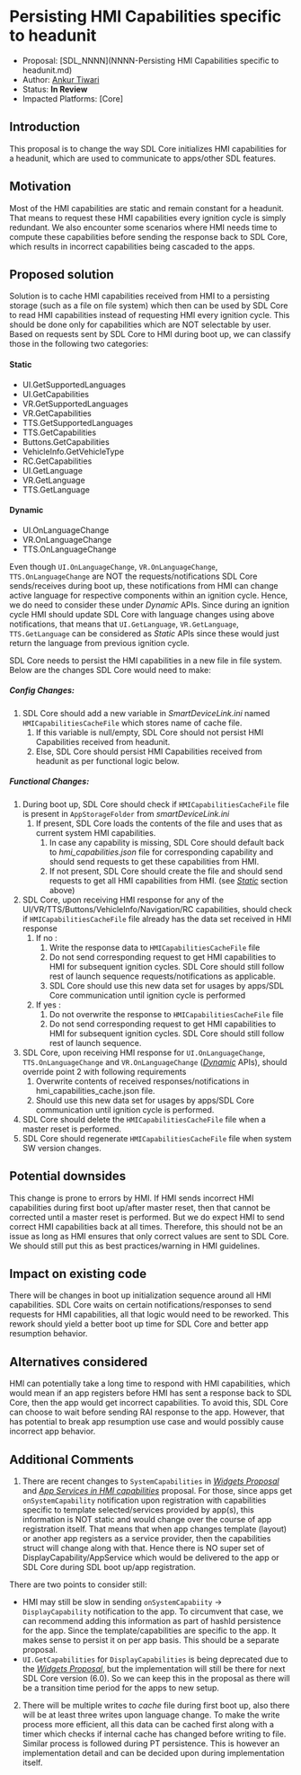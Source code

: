 # Persisting HMI Capabilities specific to headunit

* Proposal: [SDL_NNNN](NNNN-Persisting HMI Capabilities specific to headunit.md)
* Author: [Ankur Tiwari](https://github.com/atiwari9)
* Status: **In Review**
* Impacted Platforms: [Core]

## Introduction

This proposal is to change the way SDL Core initializes HMI capabilities for a headunit, which are used to communicate to apps/other SDL features.

## Motivation

Most of the HMI capabilities are static and remain constant for a headunit. That means to request these HMI capabilities every ignition cycle is simply redundant. We also encounter some scenarios where HMI needs time to compute these capabilities before sending the response back to SDL Core, which results in incorrect capabilities being cascaded to the apps.

## Proposed solution

Solution is to cache HMI capabilities received from HMI to a persisting storage (such as a file on file system) which then can be used by SDL Core to read HMI capabilities instead of requesting HMI every ignition cycle. This should be done only for capabilities which are NOT selectable by user. Based on requests sent by SDL Core to HMI during boot up, we can classify those in the following two categories:

#### Static
  * UI.GetSupportedLanguages
  * UI.GetCapabilities
  * VR.GetSupportedLanguages
  * VR.GetCapabilities
  * TTS.GetSupportedLanguages
  * TTS.GetCapabilities
  * Buttons.GetCapabilities
  * VehicleInfo.GetVehicleType
  * RC.GetCapabilities
  * UI.GetLanguage
  * VR.GetLanguage
  * TTS.GetLanguage

#### Dynamic
  * UI.OnLanguageChange
  * VR.OnLanguageChange
  * TTS.OnLanguageChange

Even though `UI.OnLanguageChange`, `VR.OnLanguageChange`, `TTS.OnLanguageChange` are NOT the requests/notifications SDL Core sends/receives during boot up, these notifications from HMI can change active language for respective components within an ignition cycle. Hence, we do need to consider these under _Dynamic_ APIs. Since during an ignition cycle HMI should update SDL Core with language changes using above notifications, that means that `UI.GetLanguage`, `VR.GetLanguage`, `TTS.GetLanguage` can be considered as _Static_ APIs since these would just return the language from previous ignition cycle.

SDL Core needs to persist the HMI capabilities in a new file in file system. Below are the changes SDL Core would need to make:

##### Config Changes:
1. SDL Core should add a new variable in _SmartDeviceLink.ini_ named `HMICapabilitiesCacheFile` which stores name of cache file.
   1. If this variable is null/empty, SDL Core should not persist HMI Capabilities received from headunit.
   2. Else, SDL Core should persist HMI Capabilities received from headunit as per functional logic below.

##### Functional Changes:
1. During boot up, SDL Core should check if `HMICapabilitiesCacheFile` file is present in `AppStorageFolder` from _smartDeviceLink.ini_
   1. If present, SDL Core loads the contents of the file and uses that as current system HMI capabilities.
      1. In case any capability is missing, SDL Core should default back to _hmi_capabilities.json_ file for corresponding capability and should send requests to get these capabilities from HMI.
      2. If not present, SDL Core should create the file and should send requests to get all HMI capabilities from HMI. (see [_Static_](#static) section above)
2. SDL Core, upon receiving HMI response for any of the UI/VR/TTS/Buttons/VehicleInfo/Navigation/RC capabilities, should check if `HMICapabilitiesCacheFile` file already has the data set received in HMI response
   1. If no :
      1. Write the response data to `HMICapabilitiesCacheFile` file
      2. Do not send corresponding request to get HMI capabilities to HMI for subsequent ignition cycles. SDL Core should still follow rest of launch sequence requests/notifications as applicable.
      3. SDL Core should use this new data set for usages by apps/SDL Core communication until ignition cycle is performed
   2. If yes : 
      1. Do not overwrite the response to `HMICapabilitiesCacheFile` file
      2. Do not send corresponding request to get HMI capabilities to HMI for subsequent ignition cycles. SDL Core should still follow rest of launch sequence.
3. SDL Core, upon receiving HMI response for `UI.OnLanguageChange`, `TTS.OnLanguageChange` and `VR.OnLanguageChange` ([_Dynamic_](#dynamic) APIs), should override point 2 with following requirements
   1. Overwrite contents of received responses/notifications in hmi_capabilities_cache.json file.	
   2. Should use this new data set for usages by apps/SDL Core communication until ignition cycle is performed.
4. SDL Core should delete the `HMICapabilitiesCacheFile` file when a master reset is performed.
5. SDL Core should regenerate `HMICapabilitiesCacheFile` file when system SW version changes.


## Potential downsides

This change is prone to errors by HMI. If HMI sends incorrect HMI capabilities during first boot up/after master reset, then that cannot be corrected until a master reset is performed. But we do expect HMI to send correct HMI capabilities back at all times. Therefore, this should not be an issue as long as HMI ensures that only correct values are sent to SDL Core. We should still put this as best practices/warning in HMI guidelines.

## Impact on existing code

There will be changes in boot up initialization sequence around all HMI capabilities. SDL Core waits on certain notifications/responses to send requests for HMI capabilities, all that logic would need to be reworked. This rework should yield a better boot up time for SDL Core and better app resumption behavior.

## Alternatives considered

HMI can potentially take a long time to respond with HMI capabilities, which would mean if an app registers before HMI has sent a response back to SDL Core, then the app would get incorrect capabilities. To avoid this, SDL Core can choose to wait before sending RAI response to the app. However, that has potential to break app resumption use case and would possibly cause incorrect app behavior.

## Additional Comments

1. There are recent changes to `SystemCapabilities` in [_Widgets Proposal_](https://github.com/smartdevicelink/sdl_evolution/blob/master/proposals/0216-widget-support.md) and [_App Services in HMI capabilities_](https://github.com/smartdevicelink/sdl_evolution/blob/master/proposals/0246-app-services-hmi_capabilities.md) proposal. For those, since apps get `onSystemCapability` notification upon registration with capabilities specific to template selected/services provided by app(s), this information is NOT static and would change over the course of app registration itself. That means that when app changes template (layout) or another app registers as a service provider, then the capabilities struct will change along with that. Hence there is NO super set of DisplayCapability/AppService which would be delivered to the app or SDL Core during SDL boot up/app registration.

There are two points to consider still:

   * HMI may still be slow in sending `onSystemCapabiity` -> `DisplayCapability` notification to the app. To circumvent that case, we can recommend adding this information as part of hashId persistence for the app. Since the template/capabilities are specific to the app. It makes sense to persist it on per app basis. This should be a separate proposal.
   * `UI.GetCapabilities` for `DisplayCapabilities` is being deprecated due to the [_Widgets Proposal_](https://github.com/smartdevicelink/sdl_evolution/blob/master/proposals/0216-widget-support.md), but the implementation will still be there for next SDL Core version (6.0). So we can keep this in the proposal as there will be a transition time period for the apps to new setup.

2. There will be multiple writes to _cache_ file during first boot up, also there will be at least three writes upon language change. To make the write process more efficient, all this data can be cached first along with a timer which checks if internal cache has changed before writing to file. Similar process is followed during PT persistence. This is however an implementation detail and can be decided upon during implementation itself.
